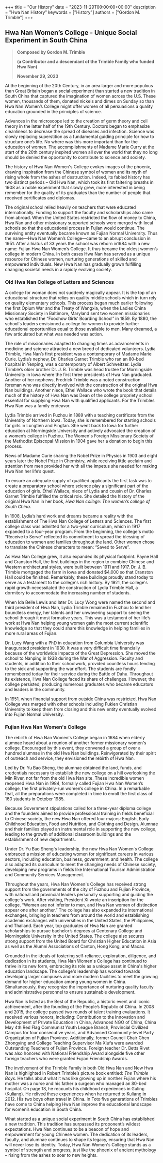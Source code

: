+++
title = "Our History"
date = "2023-11-29T00:00:00+00:00"
description = "Hwa Nan History"
keywords = ["History"]
authors = ["Gordon M. Trimble"]
+++


## Hwa Nan Women’s College - Unique Social Experiment in South China

> **Composed by Gordon M. Trimble**
> 
> **(a Contributor and a descendant of the Trimble Family who funded Hwa Nan)**
> 
> **November 29, 2023**


At the beginning of the 20th Century, in an area larger and more populous than Great Britain began a social experiment than started a new tradition in South China that captured the imagination of women across the U.S.   These women, thousands of them, donated nickels and dimes on Sunday so than Hwa Nan Women’s College might offer women of all persuasions a quality education grounded in the principles of science.


Advances in the microscope led to the creation of germ theory and cell theory in the latter half of the 19th Century.  Doctors began to emphasize cleanliness to decrease the spread of diseases and infection.  Science was slowly replacing superstition as a fundamental guiding principle for how to structure one’s life.  No where was this more important than for the education of women.  The accomplishments of Madame Marie Curry at the start of the 20th century inspired women all over the world that they no long should be denied the opportunity to contribute to science and society.


The history of Hwa Nan Women's College evokes images of the phoenix, drawing inspiration from the Chinese symbol of women and its myth of rising whole from the ashes of destruction. Indeed, its fabled history has two distinct periods – Old Hwa Nan, which took its first faltering breaths in 1908 as a noble experiment that slowly grew, more interested in being remember for the quality of its graduates than the number of people that received certificates and diplomas.


The original school relied heavily on teachers that were educated internationally.  Funding to support the faculty and scholarships also came from abroad.   When the United States restricted the flow of money to China, Hwa Nan and other missionary supported schools were merged with local schools so that the educational process in Fujian would continue.   The surviving entity eventually became known as Fujian Normal University.  Thus the name—Hwa Nan Women’s College—came to an abrupt conclusion in 1951.  After a hiatus of 33 years the school was reborn in1984 with a new name:  Fujian Hwa Nan Women’s College.  It thus became the oldest women’s college in modern China.  In both cases Hwa Nan has served as a unique resource for Chinese women, nurturing generations of skilled and empowered individuals. New Hwa Nan has gradually grown fulfilling changing societal needs in a rapidly evolving society.


### Old Hwa Nan College of Letters and Sciences

A college for woman does not suddenly magically appear.  It is the top of an educational structure that relies on quality middle schools which in turn rely on quality elementary schools.  This process began much earlier following the first Opium War and the Treaty of Wangxia, when the Ladies China Missionary Society in Baltimore, Maryland sent two women missionaries who established the “Foochow Girls’ Boarding School” in 1859.  By 1880, the school's leaders envisioned a college for women to provide further educational opportunities equal to those available to men.  Many dreamed, a few articulated but what was needed was action.


The role of missionaries adapted to changing times as advancements in medicine and science attracted a new breed of dedicated volunteers.   Lydia Trimble, Hwa Nan’s first president was a contemporary of Madame Marie Curie.  Lydia’s nephew, Dr. Charles Garnet Trimble who ran an 80-bed hospital in Yenping, was a contemporary of Albert Schweitzer.   Lydia Trimble’s older brother Dr. J. B. Trimble was head trustee for Morningside University in Iowa where the first three presidents of Hwa Nan graduated.  Another of her nephews, Fredrick Trimble was a noted construction foreman who was directly involved with the construction of the original Hwa Nan buildings.  Another niece, Ethel Wallace who wrote the book that details much of the history of Hwa Nan was Dean of the college propriety school essential for supplying Hwa Nan with qualified applicants.  For the Trimbles Hwa Nan was a family endeavor.


Lydia Trimble arrived in Fuzhou in 1889 with a teaching certificate from the University of Northern Iowa.  Today, she is remembered for starting schools for girls in Lungtien and Pingtan.  She went back to Iowa for further education at Morningside University and actively advocated the creation of a women’s college in Fuzhou.  The Women's Foreign Missionary Society of the Methodist Episcopal Mission in 1904 gave her a donation to begin this process.


News of Madame Curie sharing the Nobel Prize in Physics in 1903 and eight years later the Nobel Prize in Chemistry, while receiving little acclaim and attention from men provided her with all the impetus she needed for making Hwa Nan her life’s quest.


To ensure an adequate supply of qualified applicants the first task was to create a preparatory school where science play a significant part of the education of girls.  Ethel Wallace, niece of Lydia and cousin of Dr. Charles Garnet Trimble fulfilled the critical role.   She detailed the history of the original Hwa Nan in her book, *Hwa Nan college: The women’s college of South China*.


In 1908, Lydia’s hard work and dreams became a reality with the establishment of The Hwa Nan College of Letters and Sciences. The first college class was admitted for a two-year curriculum, which in 1917 expanded to a four-year program. From the beginning, the college's motto "Receive to Serve" reflected its commitment to spread the blessing of education to women and families throughout the land.  Other women chose to translate the Chinese characters to mean:  “Saved to Serve”.


As Hwa Nan College grew, it also expanded its physical footprint. Payne Hall and Cranston Hall, the first buildings in the region to combine Chinese and Western architectural styles, were built between 1911 and 1917. Dr. J. B. Trimble mortgaged the farm in Iowa and donated $4,000 so that Cranston Hall could be finished.  Remarkably, these buildings proudly stand today to serve as a testament to the college's rich history. By 1921, the college's rapid growth necessitated the construction of Lydia Trimble Hall, a dormitory to accommodate the increasing number of students.


When Ida Belle Lewis and later Dr. Lucy Wong were named the second and third president of Hwa Nan, Lydia Trimble remained in Fuzhou to lend her boundless energy, her talents and her unwavering support to seeing the school through it most formative years.  This was a testament of her life’s work at Hwa Nan helping young women gain the most current scientific knowledge so that they could share this knowledge in helping families in more rural areas of Fujian. 


Dr. Lucy Wang with a PhD in education from Columbia University was inaugurated president in 1930.  It was a very difficult time financially because of the worldwide impacts of the Great Depression.  She moved the school to Nanping in 1938 during the War of Aggression.  Faculty and students, in addition to their schoolwork, provided countless hours tending to the sick and supporting the war effort.  The students are fondly remembered today for their service during the Battle of Dahu. Throughout its existence, Hwa Nan College faced its share of challenges. However, the college persisted, producing numerous graduates who became educators and leaders in the community.


In 1951, when financial support from outside China was restricted, Hwa Nan College was merged with other schools including Fukien Christian University to keep them from closing and this new entity eventually evolved into Fujian Normal University.


### Fujian Hwa Nan Women's College

The rebirth of Hwa Nan Women's College began in 1984 when elderly alumnae heard about a reunion of another former missionary women's college. Encouraged by this event, they convened a group of over a hundred alumnae in the old Hwa Nan buildings. Reinvigorated by their spirit of outreach and service, they envisioned the rebirth of Hwa Nan.


Led by Dr. Yu Bao Sheng, the alumnae obtained the land, funds, and credentials necessary to establish the new college on a hill overlooking the Min River, not far from the old Hwa Nan site. These incredible women reopened Hwa Nan in 1984, formally called Fujian Hwa Nan Women’s college, the first privately-run women’s college in China. In a remarkable feat, all the preparations were completed in time to enroll the first class of 160 students in October 1985.


Because Government stipulations called for a three-year diploma college and the founders aimed to provide professional training in fields beneficial to Chinese society, the new Hwa Nan offered four majors: English, Early Childhood Education, Food and Nutrition, and Clothing and Design. Alumnae and their families played an instrumental role in supporting the new college, leading to the growth of additional classroom buildings and the establishment of new departments.


Under Dr. Yu Bao Sheng's leadership, the new Hwa Nan Women's College embraced a mission of educating women for significant careers in various sectors, including education, business, government, and health. The college also adapted its curriculum to meet the changing needs of Chinese society, developing new programs in fields like International Tourism Administration and Community Services Management.


Throughout the years, Hwa Nan Women's College has received strong support from the governments of the city of Fuzhou and Fujian Province, with national and provincial leaders personally supporting and guiding the college's work. After visiting, President Xi wrote an inscription for the college, “Women are not inferior to men, and Hwa Nan women of distinction appear one after another.” The college has also expanded its international exchanges, bringing in teachers from around the world and establishing academic exchanges with universities in the United States, the Philippines, and Thailand. Each year, top graduates of Hwa Nan are granted scholarships to pursue bachelor’s degrees at Centenary College and Morningside University in the United States. The college also secures strong support from the United Board for Christian Higher Education in Asia as well as the Alumni Associations of Canton, Hong Kong, and Macao.


Grounded in the ideals of fostering self-reliance, exploration, diligence, and dedication in its students, Hwa Nan Women's College has continued to thrive in its new form, embracing its role as a unique asset in China's higher education landscape. The college's leadership has worked towards developing larger campuses and more modern facilities to meet the growing demand for higher education among young women in China. Simultaneously, they recognize the importance of nurturing quality faculty and administrative personnel to ensure sustainable development.


Hwa Nan is listed as the Best of the Republic, a historic event and iconic achievement, after the founding of the People’s Republic of China. In 2008 and 2015, the college passed two rounds of talent training evaluations. It received various honors, including: Contribution to the Innovation and Development of Private Education in China, Advanced NGO of China, China May 4th Red Flag Communist Youth League Branch, Provincial Civilized Campus for four consecutive years, and Advanced Community-level Party Organization of Fujian Province. Additionally, former Council Chair Chen Zhongying and College Teaching Supervisor Ma Xiufa were awarded Outstanding Teachers of Fujian Province.  Foreign teacher Dr. Betts Rivet was also honored with National Friendship Award alongside five other foreign teachers who were granted Fujian Friendship Awards.


The involvement of the Trimble Family in both Old Hwa Nan and New Hwa Nan is highlighted in Robert Trimble’s picture book entitled: *The Trimble Boys*.  He talks about what it was like growing up in norther Fujian where his mother was a nurse and his father a surgeon who managed an 80-bed hospital.  On page 18, he recounts his childhood experiences in Guling (Kuliang).  He relived these experiences when he returned to Kuliang in 2012.  His two boys often travel in China.  In Toto five generations of Trimbles have come to China helping Hwa Nan improve the educational landscape for women’s education in South China.


What started as a unique social experiment in South China has established a new tradition.  This tradition has surpassed its proponent’s wildest expectations.  Hwa Nan continues to be a beacon of hope and empowerment for young Chinese women. The dedication of its leaders, faculty, and alumnae continues to shape its legacy, ensuring that Hwa Nan will never lose its identity. Today, Hwa Nan Women's College stands as a symbol of strength and progress, just like the phoenix of ancient mythology – rising from the ashes to soar to new heights.

